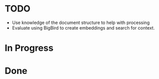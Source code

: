 # TODO

* Use knowledge of the document structure to help with processing
* Evaluate using BigBird to create embeddings and search for context.

# In Progress

# Done